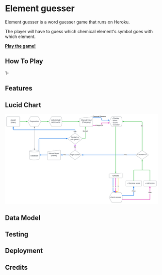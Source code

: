 # Element guesser
Element guesser is a word guesser game that runs on Heroku.

The player will have to guess which chemical element's symbol goes with which element.

**[Play the game!](https://portfolio-project-3-ci.herokuapp.com/)**


## How To Play
1-


## Features


## Lucid Chart
![Lucid](docs/python_Word_game.svg)

## Data Model

## Testing

## Deployment

## Credits